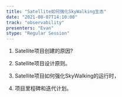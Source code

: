 ```yaml
---
title: "Satellite如何强化SkyWalking生态"
date: "2021-08-07T14:10:00" 
track: "observability"
presenters: "Evan"
stype: "Regular Session"
---
```

1. Satellite项目创建的原因?

2. Satellite项目设计原则。

3. Satellite项目如何强化SkyWalking的运行时，

4. 项目里程碑和迭代计划。
